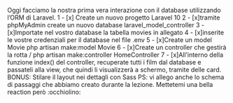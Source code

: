 Oggi facciamo la nostra prima vera interazione con il database utilizzando l’ORM di Laravel.
1 - [x] Create un nuovo progetto Laravel 10
2 - [x]tramite phpMyAdmin create un nuovo database laravel_model_controller
3 - [x]Importate nel vostro database la tabella movies in allegato
4 - [x]inserite le vostre credenziali per il database nel file .env
5 - [x]Create un model Movie
php artisan make:model Movie
6 - [x]Create un controller che gestirà la rotta /
php artisan make:controller HomeController
7 - [x]All’interno della funzione index() del controller, recuperate tutti i film dal database e passateli alla view, che quindi li visualizzerà a schermo, tramite delle card.
BONUS:
Stilare il layout nei dettagli con Sass
PS: vi allego anche lo schema di passaggi che abbiamo creato durante la lezione. Mettetemi una bella reaction però  :occhiolino: